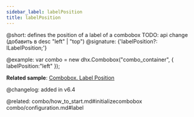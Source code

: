```yaml
---
sidebar_label: labelPosition
title: labelPosition
---          
```


@short: defines the position of a label of a combobox
TODO: api change (добавить в desc "left" | "top")
@signature: {'labelPosition?: ILabelPosition;'}

@example: 
var combo = new dhx.Combobox("combo_container", {
    labelPosition:"left"
});


**Related sample**: [Combobox. Label Position](https://snippet.dhtmlx.com/2936fray)

@changelog: added in v6.4

@related: 
combo/how_to_start.md#initializecombobox
combo/configuration.md#label
